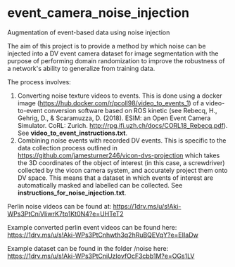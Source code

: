 # event_camera_noise_injection
Augmentation of event-based data using noise injection

The aim of this project is to provide a method by which noise can be injected into a DV event camera dataset for image segmentation with the purpose of performing domain randomization to improve the robustness of a network's ability to generalize from training data.

The process involves:
1. Converting noise texture videos to events. 
This is done using a docker image (https://hub.docker.com/r/pcoll98/video_to_events_1) of a video-to-event conversion software based on ROS kinetic (see Rebecq, H., Gehrig, D., & Scaramuzza, D. (2018). ESIM: an Open Event Camera Simulator. CoRL: Zurich. http://rpg.ifi.uzh.ch/docs/CORL18_Rebecq.pdf). See <b>video_to_event_instructions.txt</b>.
2. Combining noise events with recorded DV events.
This is specific to the data collection process outlined in https://github.com/jamesturner246/vicon-dvs-projection which takes the 3D coordinates of the object of interest (in this case, a screwdriver) collected by the vicon camera system, and accurately project them onto DV space. This means that a dataset in which events of interest are automatically masked and labelled can be collected. See <b>instructions_for_noise_injection.txt</b>.

Perlin noise videos can be found at: https://1drv.ms/u/s!Aki-WPs3PtCniVIiwrK7tp1Kt0N4?e=UHTeT2

Example converted perlin event videos can be found here: https://1drv.ms/u/s!Aki-WPs3PtCnhwth3q2hRuBQEVqY?e=EIIaDw

Example dataset can be found in the folder /noise here: https://1drv.ms/u/s!Aki-WPs3PtCniUzIovfOcF3cbb1M?e=OGs1LV
 
